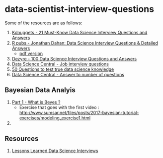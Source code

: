# data-scientist-interview-questions

Some of the resources are as follows: 

1. [Kdnuggets - 21 Must-Know Data Science Interview Questions and Answers](http://www.kdnuggets.com/2016/02/21-data-science-interview-questions-answers.html)
2. [R pubs - Jonathan Dahan: Data Science Interview Questions & Detailed Answers](https://rpubs.com/JDAHAN/172473)
   * [pdf version](https://drive.google.com/file/d/0Byc9qv5qFNzDYWo3Z1Fudk9PeHc/view)
3. [Dezyre - 100 Data Science Interview Questions and Answers](https://www.dezyre.com/article/100-data-science-interview-questions-and-answers-general-for-2017/184)
4. [Data Science Central - Job interview questions](http://www.datasciencecentral.com/profiles/blogs/66-job-interview-questions-for-data-scientists)
5. [50 Questions to test true data science knowledge](http://www.datasciencecentral.com/profiles/blogs/25-questions-to-detect-fake-data-scientists)
6. [Data Science Central - Answer to number of questions](http://www.datasciencecentral.com/profiles/blogs/answers-to-dozens-of-data-science-job-interview-questions?xg_source=activity)


## Bayesian Data Analyis 

1. [Part 1 - What is Beyes ? ](https://www.youtube.com/watch?v=3OJEae7Qb_o)
    * Exercise that goes with the first video : http://www.sumsar.net/files/posts/2017-bayesian-tutorial-exercises/modeling_exercise1.html
2. 


## Resources 

1. [Lessons Learned Data Science Interviews](https://github.com/gkamradt/Lessons-Learned-Data-Science-Interviews/blob/master/Lessons%20Learned%20-%20Data%20Science%20Interviews.pdf)
